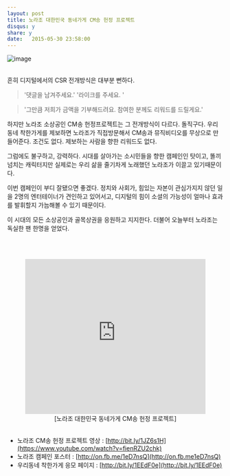 ```yaml
---
layout: post
title: 노라조 대한민국 동네가게 CM송 헌정 프로젝트
disqus: y
share: y
date:   2015-05-30 23:58:00
---
```



![image](http://beatshon.github.io/images/norajo.png)
</br></br>



흔히 디지털에서의 CSR 전개방식은 대부분 뻔하다. 

>'댓글을 남겨주세요.'
>'라이크를 주세요. '

>'그만큼 저희가 금액을 기부해드려요. 참여한 분께도 리워드를 드릴게요.'


하지만 노라조 소상공인 CM송 헌정프로젝트는 그 전개방식이 다르다. 돌직구다. 우리동네 착한가게를 제보하면 노라조가 직접방문해서 CM송과 뮤직비디오를 무상으로 만들어준다. 조건도 없다. 제보하는 사람을 향한 리워드도 없다. 

그럼에도 불구하고, 강력하다. 시대를 살아가는 소시민들을 향한 캠페인인 탓이고, 똘끼 넘치는 캐릭터지만 실제로는 우리 삶을 줄기차게 노래했던 노라조가 이끌고 있기때문이다. 

이번 캠페인이 부디 잘됐으면 좋겠다. 정치와 사회가, 힘있는 자본이 관심가지지 않던 일을 2명의 엔터테이너가 견인하고 있어서고, 디지털의 힘이 소셜의 가능성이 얼마나 효과를 발휘할지 가늠해볼 수 있기 때문이다. 

이 시대의 모든 소상공인과 골목상권을 응원하고 지지한다. 더불어 오늘부터 노라조는 독실한 팬 한명을 얻었다. 

</br></br>

<center>
<embed src="http://www.youtube.com/v/fienRZU2chk?version=3&amp;hl=ko_KR&amp;vq=hd720" type="application/x-shockwave-flash" width="420" height="360" ="always" allowfullscreen="true"></embed>
</br>
[노라조 대한민국 동네가게 CM송 헌정 프로젝트]
</center></br>


* 노라조 CM송 헌정 프로젝트 영상 : [http://bit.ly/1JZ6s1H](https://www.youtube.com/watch?v=fienRZU2chk) </br>
* 노라조 캠페인 포스터 : [http://on.fb.me/1eD7nsQ](http://on.fb.me1eD7nsQ)</br>
* 우리동네 착한가게 응모 페이지 : [http://bit.ly/1EEdF0e](http://bit.ly/1EEdF0e)



